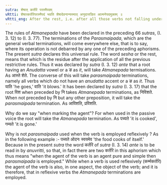 ```yaml
---
sutra: शेषात् कर्तरि परस्मैपदम्
vRtti: शेषात्कर्तरिपरस्मैपदं भवति शेषादेवनान्यस्मात् अनुदात्तङित आत्मनेपदमुक्तम् ॥
vRtti_eng: After the rest, i.e. after all those verbs not falling under any one of the previous provisions, the terminations of the _parasmaipada_ are employed in marking the agent (i.e. in the active voice).
---
```

The rules of _Atmanepada_ have been declared in the preceding 66 _sutras_, (I. 3. 12) to (I. 3. 77). The terminations of the _Parasmaipada_, which are the general verbal terminations, will come everywhere else, that is to say, where its operation is not debarred by any one of the preceding aphorisms. The present _sutra_ declares this universal rule. The word _sesha_ or the rest, means that which is the residue after the application of all the previous restrictive rules. Thus it was declared by _sutra_ (I. 3. 12) _ante_ that a root having an _Anudatta_ vowel or a ङ as _it_, will take _Atmanepada_ termisations. As आस्ते शेते. The converse of this will take _parasmaipada_ terminations, namely all verbs which do not have an _anudatta_ accent or a ङ as _it_. Thus याति 'he goes,' वाति 'it blows.' It has been declared by _sutra_ (I. 3. 17) that the root विश when preceded by नि takes _Atmanepada_ terminations, as निविशते. When not preceded by नि but any other preposition, it will take the _parasmaipada_ termination. As आविशति, प्रविशति.

Why do we say "when marking the agent"? For when used in the passive voice the root will take the _Atmanepada_ termination. As पच्यते 'it is cooked', गम्यते 'it is gone.'

Why is not _parasmaipada_ used when the verb is employed reflexively ? As in the following example :- पच्यते ओदनः स्वयमेव 'the food cooks of itself.' Because in the present _sutra_ the word कर्तरि of _sutra_ (I. 3. 14) _ante_ is to be read in by _anuvritti_, so that, in fact there are two कर्तरि in this aphorism which thus means "when the agent of the verb is an agent pure and simple then _parasmaipada_ is employed." While when a verb is used reflexively (कर्म्मकर्तरि) the agent of the verb is also, in one aspect, the object of the verb; and it is therefore, that in reflexive verbs the _Atmanepada_ terminations are employed.
